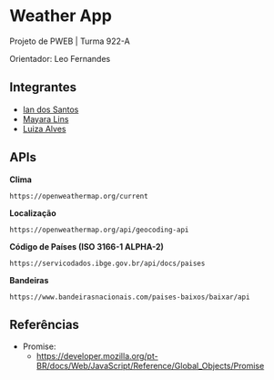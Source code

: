 # Weather App

Projeto de PWEB | Turma 922-A

Orientador: Leo Fernandes


## Integrantes
* [Ian dos Santos](https://github.com/1anSantos)
* [Mayara Lins](https://github.com/luzuramay)
* [Luiza Alves](https://github.com/luizaalvez)


## APIs

**Clima**

    https://openweathermap.org/current

**Localização**

    https://openweathermap.org/api/geocoding-api

**Código de Países (ISO 3166-1 ALPHA-2)**

    https://servicodados.ibge.gov.br/api/docs/paises

**Bandeiras**

    https://www.bandeirasnacionais.com/paises-baixos/baixar/api


## Referências
* Promise:
    - https://developer.mozilla.org/pt-BR/docs/Web/JavaScript/Reference/Global_Objects/Promise
